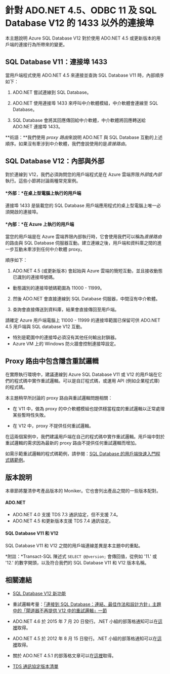 <properties 
	pageTitle="針對 ADO.NET 4.5、ODBC 11 及 SQL Database V12 的 1433 以外的連接埠 | Microsoft Azure"
	description="與 Azure SQL Database V12 的用戶端連線有時會略過 proxy 並直接與資料庫互動。1433 以外的連接埠變得重要。"
	services="sql-database"
	documentationCenter=""
	authors="MightyPen"
	manager="jeffreyg"
	editor="" />


<tags 
	ms.service="sql-database" 
	ms.workload="data-management" 
	ms.tgt_pltfrm="na" 
	ms.devlang="na" 
	ms.topic="article" 
	ms.date="08/06/2015" 
	ms.author="genemi"/>


# 針對 ADO.NET 4.5、ODBC 11 及 SQL Database V12 的 1433 以外的連接埠


本主題說明 Azure SQL Database V12 對於使用 ADO.NET 4.5 或更新版本的用戶端的連接行為所帶來的變更。


## SQL Database V11：連接埠 1433


當用戶端程式使用 ADO.NET 4.5 來連接並查詢 SQL Database V11 時，內部順序如下：


1. ADO.NET 嘗試連線到 SQL Database。

2. ADO.NET 使用連接埠 1433 來呼叫中介軟體模組，中介軟體會連線至 SQL Database。

3. SQL Database 會將其回應傳回給中介軟體，中介軟體將回應轉送給 ADO.NET 連接埠 1433。


**術語：**我們使用 *proxy 路由*來說明 ADO.NET 與 SQL Database 互動的上述順序。如果沒有牽涉到中介軟體，我們會說使用的是*直接路由*。


## SQL Database V12：內部與外部


對於連線到 V12，我們必須詢問您的用戶端程式是在 Azure 雲端界限*外部*或*內部*執行。這些小節將討論兩種常見案例。


#### *外部：*在桌上型電腦上執行的用戶端


連接埠 1433 是裝載您的 SQL Database 用戶端應用程式的桌上型電腦上唯一必須開啟的連接埠。


#### *內部：*在 Azure 上執行的用戶端


當您的用戶端是在 Azure 雲端界限內部執行時，它會使用我們可以稱為*直接路由*的路由與 SQL Database 伺服器互動。建立連線之後，用戶端和資料庫之間的進一步互動未牽涉到任何中介軟體 proxy。


順序如下：


1. ADO.NET 4.5 (或更新版本) 會起始與 Azure 雲端的簡短互動，並且接收動態已識別的連接埠號碼。
 - 動態識別的連接埠號碼範圍為 11000 - 11999。

2. 然後 ADO.NET 會直接連線到 SQL Database 伺服器，中間沒有中介軟體。

3. 查詢會直接傳送到資料庫，結果會直接傳回至用戶端。


請確定 Azure 用戶端電腦上 11000 - 11999 的連接埠範圍已保留可供 ADO.NET 4.5 用戶端與 SQL database V12 互動。

- 特別是範圍中的連接埠必須沒有其他任何輸出封鎖器。
- Azure VM 上的 Windows 防火牆會控制連接埠設定。


## Proxy 路由中包含隱含重試邏輯


在實際執行環境中，建議連線到 Azure SQL Database V11 或 V12 的用戶端在它們的程式碼中實作重試邏輯。可以是自訂程式碼，或運用 API (例如企業程式庫) 的程式碼。


本主題稍早所討論的 proxy 路由與重試邏輯問題相關：


- 在 V11 中，做為 proxy 的中介軟體模組也提供穩當程度的重試邏輯以正常處理某些暫時性失敗。

- 在 V12 中，proxy 不提供任何重試邏輯。


在這兩個案例中，我們建議用戶端在自己的程式碼中實作重試邏輯。用戶端中對於重試邏輯的需求因為最新的 proxy 路由不提供任何重試邏輯而增加。


如需示範重試邏輯的程式碼範例，請參閱：[SQL Database 的用戶端快速入門程式碼範例](sql-database-develop-quick-start-client-code-samples.md)。


## 版本說明


本章節將釐清參考產品版本的 Moniker。它也會列出產品之間的一些版本配對。


#### ADO.NET


- ADO.NET 4.0 支援 TDS 7.3 通訊協定，但不支援 7.4。
- ADO.NET 4.5 和更新版本支援 TDS 7.4 通訊協定。


#### SQL Database V11 和 V12


SQL Database V11 和 V12 之間的用戶端連線差異是本主題中的重點。


*附註：*Transact-SQL 陳述式 `SELECT @@version;` 會傳回值，從例如 '11.' 或 '12.' 的數字開頭，以及符合我們的 SQL Database V11 和 V12 版本名稱。


## 相關連結


- [SQL Database V12 新功能](sql-database-v12-whats-new.md)

- 重試邏輯考量：[「連接到 SQL Database：連結、最佳作法和設計方針」主題中的「閘道器不再提供 V12 中的重試邏輯」一節](sql-database-connect-central-recommendations.md#gatewaynoretry)

- ADO.NET 4.6 於 2015 年 7 月 20 日發行。.NET 小組的部落格通知可以在[這裡](http://blogs.msdn.com/b/dotnet/archive/2015/07/20/announcing-net-framework-4-6.aspx)取得。

- ADO.NET 4.5 於 2012 年 8 月 15 日發行。.NET 小組的部落格通知可以在[這裡](http://blogs.msdn.com/b/dotnet/archive/2012/08/15/announcing-the-release-of-net-framework-4-5-rtm-product-and-source-code.aspx)取得。
 - 關於 ADO.NET 4.5.1 的部落格文章可以在[這裡](http://blogs.msdn.com/b/dotnet/archive/2013/06/26/announcing-the-net-framework-4-5-1-preview.aspx)取得。

- [TDS 通訊協定版本清單](http://www.freetds.org/userguide/tdshistory.htm)

<!---HONumber=August15_HO7-->